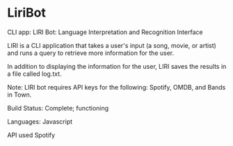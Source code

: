 # LiriBot
CLI app:
LIRI Bot:
Language Interpretation and Recognition Interface

LIRI is a CLI application that takes a user's input (a song, movie, or artist) and runs a query to retrieve more information for the user.

In addition to displaying the information for the user, LIRI saves the results in a file called log.txt.

Note:
LIRI bot requires API keys for the following: Spotify, OMDB, and Bands in Town.

Build Status:
Complete; functioning

Languages:
Javascript

API used
Spotify

